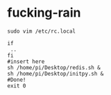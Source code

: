 # fucking-rain
```
sudo vim /etc/rc.local

if
 ..
fi
#insert here
sh /home/pi/Desktop/redis.sh &
sh /home/pi/Desktop/initpy.sh &
#Done!
exit 0
```
